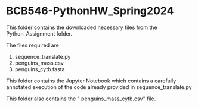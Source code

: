 # BCB546-PythonHW_Spring2024

This folder contains  the downloaded necessary files from the Python_Assignment folder.

The files required are

1. sequence_translate.py
2. penguins_mass.csv
3. penguins_cytb.fasta

This folder contains the Jupyter Notebook which contains a  carefully annotated execution of  the code already provided in sequence_translate.py

This folder also contains the " penguins_mass_cytb.csv" file.
